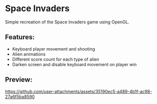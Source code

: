 # Space Invaders
Simple recreation of the Space Invaders game using OpenGL.

## Features:
- Keyboard player movement and shooting
- Alien animations
- Different score count for each type of alien
- Darken screen and disable keyboard movement on player win

## Preview:
https://github.com/user-attachments/assets/35190ec5-a489-4b1f-ac98-27a6f5ba8590

